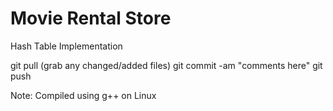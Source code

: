 # Movie Rental Store
Hash Table Implementation

git pull (grab any changed/added files)
git commit -am "comments here"
git push

Note: Compiled using g++ on Linux
